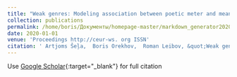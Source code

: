 ```yaml
---
title: "Weak genres: Modeling association between poetic meter and meaning in Russian poetry"
collection: publications
permalink: /home/boris/Документы/homepage-master/markdown_generator2020-01-01-Weak-genres-Modeling-association-between-poetic-meter-and-meaning-in-Russian-poetry
date: 2020-01-01
venue: 'Proceedings http://ceur-ws. org ISSN'
citation: ' Artjoms Šeļa,  Boris Orekhov,  Roman Leibov, &quot;Weak genres: Modeling association between poetic meter and meaning in Russian poetry.&quot; Proceedings http://ceur-ws. org ISSN, 2020.'
---
```

Use [Google Scholar](https://scholar.google.com/scholar?q=Weak+genres:+Modeling+association+between+poetic+meter+and+meaning+in+Russian+poetry){:target="_blank"} for full citation
